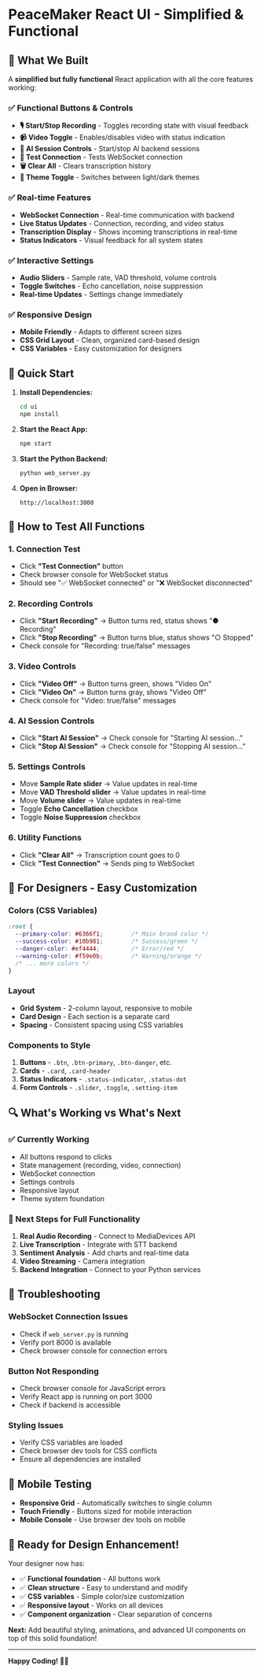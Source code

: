 # PeaceMaker React UI - Simplified & Functional

## 🎯 **What We Built**

A **simplified but fully functional** React application with all the core features working:

### **✅ Functional Buttons & Controls**
- **🎙️ Start/Stop Recording** - Toggles recording state with visual feedback
- **📹 Video Toggle** - Enables/disables video with status indication  
- **🧠 AI Session Controls** - Start/stop AI backend sessions
- **📡 Test Connection** - Tests WebSocket connection
- **🗑️ Clear All** - Clears transcription history
- **🌙 Theme Toggle** - Switches between light/dark themes

### **✅ Real-time Features**
- **WebSocket Connection** - Real-time communication with backend
- **Live Status Updates** - Connection, recording, and video status
- **Transcription Display** - Shows incoming transcriptions in real-time
- **Status Indicators** - Visual feedback for all system states

### **✅ Interactive Settings**
- **Audio Sliders** - Sample rate, VAD threshold, volume controls
- **Toggle Switches** - Echo cancellation, noise suppression
- **Real-time Updates** - Settings change immediately

### **✅ Responsive Design**
- **Mobile Friendly** - Adapts to different screen sizes
- **CSS Grid Layout** - Clean, organized card-based design
- **CSS Variables** - Easy customization for designers

## 🚀 **Quick Start**

1. **Install Dependencies:**
   ```bash
   cd ui
   npm install
   ```

2. **Start the React App:**
   ```bash
   npm start
   ```

3. **Start the Python Backend:**
   ```bash
   python web_server.py
   ```

4. **Open in Browser:**
   ```
   http://localhost:3000
   ```

## 🔧 **How to Test All Functions**

### **1. Connection Test**
- Click **"Test Connection"** button
- Check browser console for WebSocket status
- Should see "✅ WebSocket connected" or "❌ WebSocket disconnected"

### **2. Recording Controls**
- Click **"Start Recording"** → Button turns red, status shows "● Recording"
- Click **"Stop Recording"** → Button turns blue, status shows "○ Stopped"
- Check console for "Recording: true/false" messages

### **3. Video Controls**
- Click **"Video Off"** → Button turns green, shows "Video On"
- Click **"Video On"** → Button turns gray, shows "Video Off"
- Check console for "Video: true/false" messages

### **4. AI Session Controls**
- Click **"Start AI Session"** → Check console for "Starting AI session..."
- Click **"Stop AI Session"** → Check console for "Stopping AI session..."

### **5. Settings Controls**
- Move **Sample Rate slider** → Value updates in real-time
- Move **VAD Threshold slider** → Value updates in real-time  
- Move **Volume slider** → Value updates in real-time
- Toggle **Echo Cancellation** checkbox
- Toggle **Noise Suppression** checkbox

### **6. Utility Functions**
- Click **"Clear All"** → Transcription count goes to 0
- Click **"Test Connection"** → Sends ping to WebSocket

## 🎨 **For Designers - Easy Customization**

### **Colors (CSS Variables)**
```css
:root {
  --primary-color: #6366f1;        /* Main brand color */
  --success-color: #10b981;        /* Success/green */
  --danger-color: #ef4444;         /* Error/red */
  --warning-color: #f59e0b;        /* Warning/orange */
  /* ... more colors */
}
```

### **Layout**
- **Grid System** - 2-column layout, responsive to mobile
- **Card Design** - Each section is a separate card
- **Spacing** - Consistent spacing using CSS variables

### **Components to Style**
1. **Buttons** - `.btn`, `.btn-primary`, `.btn-danger`, etc.
2. **Cards** - `.card`, `.card-header`
3. **Status Indicators** - `.status-indicator`, `.status-dot`
4. **Form Controls** - `.slider`, `.toggle`, `.setting-item`

## 🔍 **What's Working vs What's Next**

### **✅ Currently Working**
- All buttons respond to clicks
- State management (recording, video, connection)
- WebSocket connection
- Settings controls
- Responsive layout
- Theme system foundation

### **🚧 Next Steps for Full Functionality**
1. **Real Audio Recording** - Connect to MediaDevices API
2. **Live Transcription** - Integrate with STT backend
3. **Sentiment Analysis** - Add charts and real-time data
4. **Video Streaming** - Camera integration
5. **Backend Integration** - Connect to your Python services

## 🐛 **Troubleshooting**

### **WebSocket Connection Issues**
- Check if `web_server.py` is running
- Verify port 8000 is available
- Check browser console for connection errors

### **Button Not Responding**
- Check browser console for JavaScript errors
- Verify React app is running on port 3000
- Check if backend is accessible

### **Styling Issues**
- Verify CSS variables are loaded
- Check browser dev tools for CSS conflicts
- Ensure all dependencies are installed

## 📱 **Mobile Testing**

- **Responsive Grid** - Automatically switches to single column
- **Touch Friendly** - Buttons sized for mobile interaction
- **Mobile Console** - Use browser dev tools on mobile

## 🎉 **Ready for Design Enhancement!**

Your designer now has:
- ✅ **Functional foundation** - All buttons work
- ✅ **Clean structure** - Easy to understand and modify
- ✅ **CSS variables** - Simple color/size customization
- ✅ **Responsive layout** - Works on all devices
- ✅ **Component organization** - Clear separation of concerns

**Next:** Add beautiful styling, animations, and advanced UI components on top of this solid foundation!

---

**Happy Coding! 🚀✨**
